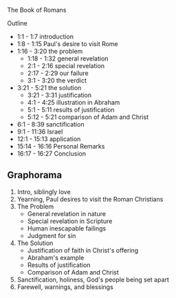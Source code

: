 The Book of Romans


Outline
* 1:1 - 1:7 introduction
* 1:8 - 1:15 Paul's desire to visit Rome
* 1:16 - 3:20 the problem
  * 1:18 - 1:32 general revelation
  * 2:1 - 2:16 special revelation
  * 2:17 - 2:29 our failure
  * 3:1 - 3:20 the verdict
* 3:21 - 5:21 the solution
  * 3:21 - 3:31 justification
  * 4:1 - 4:25 illustration in Abraham
  * 5:1 - 5:11 results of justification
  * 5:12 - 5:21 comparison of Adam and Christ
* 6:1 - 8:39 sanctification
* 9:1 - 11:36 Israel
* 12:1 - 15:13 application
* 15:14 - 16:16 Personal Remarks
* 16:17 - 16:27 Conclusion


## Graphorama

1. Intro, siblingly love
2. Yearning, Paul desires to visit the Roman Christians
3. The Problem
   * General revelation in nature
   * Special revelation in Scripture
   * Human inescapable failings
   * Judgment for sin
4. The Solution
   * Justification of faith in Christ's offering
   * Abraham's example
   * Results of justification
   * Comparison of Adam and Christ
5. Sanctification, holiness, God's people being set apart
6. Farewell, warnings, and blessings